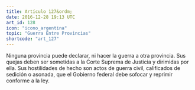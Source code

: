 ```yaml
---
title: Artículo 127&ordm;
date: 2016-12-28 19:13 UTC
art_id: 128
icon: "icono_argentina"
topic: "Guerra Entre Provincias"
shortcode: "art_127"
---
```

Ninguna provincia puede declarar, ni hacer la guerra a otra provincia. Sus quejas deben ser sometidas a la Corte Suprema de Justicia y dirimidas por ella. Sus hostilidades de hecho son actos de guerra civil, calificados de sedición o asonada, que el Gobierno federal debe sofocar y reprimir conforme a la ley.
